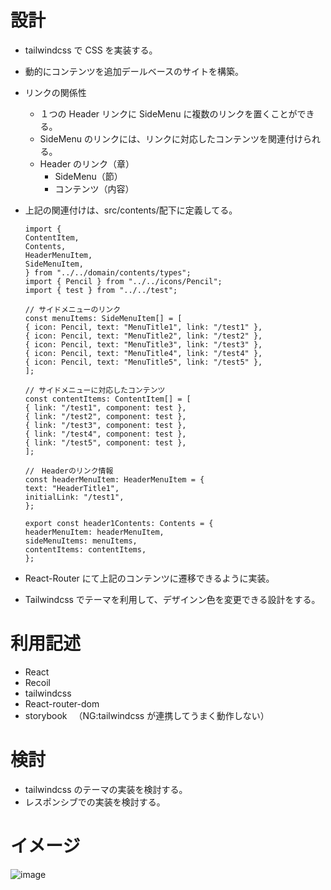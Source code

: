 # 設計

- tailwindcss で CSS を実装する。
- 動的にコンテンツを追加デールベースのサイトを構築。
- リンクの関係性
  - １つの Header リンクに SideMenu に複数のリンクを置くことができる。
  - SideMenu のリンクには、リンクに対応したコンテンツを関連付けられる。
  - Header のリンク（章）
    - SideMenu（節）
    - コンテンツ（内容）
- 上記の関連付けは、src/contents/配下に定義してる。

  ```
  import {
  ContentItem,
  Contents,
  HeaderMenuItem,
  SideMenuItem,
  } from "../../domain/contents/types";
  import { Pencil } from "../../icons/Pencil";
  import { test } from "../../test";

  // サイドメニューのリンク
  const menuItems: SideMenuItem[] = [
  { icon: Pencil, text: "MenuTitle1", link: "/test1" },
  { icon: Pencil, text: "MenuTitle2", link: "/test2" },
  { icon: Pencil, text: "MenuTitle3", link: "/test3" },
  { icon: Pencil, text: "MenuTitle4", link: "/test4" },
  { icon: Pencil, text: "MenuTitle5", link: "/test5" },
  ];

  // サイドメニューに対応したコンテンツ
  const contentItems: ContentItem[] = [
  { link: "/test1", component: test },
  { link: "/test2", component: test },
  { link: "/test3", component: test },
  { link: "/test4", component: test },
  { link: "/test5", component: test },
  ];

  //　Headerのリンク情報
  const headerMenuItem: HeaderMenuItem = {
  text: "HeaderTitle1",
  initialLink: "/test1",
  };

  export const header1Contents: Contents = {
  headerMenuItem: headerMenuItem,
  sideMenuItems: menuItems,
  contentItems: contentItems,
  };
  ```

- React-Router にて上記のコンテンツに遷移できるように実装。
- Tailwindcss でテーマを利用して、デザインン色を変更できる設計をする。

# 利用記述

- React
- Recoil
- tailwindcss
- React-router-dom
- storybook 　（NG:tailwindcss が連携してうまく動作しない）

# 検討

- tailwindcss のテーマの実装を検討する。
- レスポンシブでの実装を検討する。

# イメージ

![image](https://user-images.githubusercontent.com/9112682/190882792-70811477-8350-4069-98ec-f291e19de482.png)
